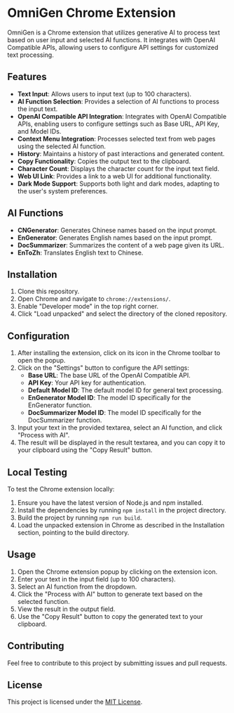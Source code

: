# OmniGen Chrome Extension

OmniGen is a Chrome extension that utilizes generative AI to process text based on user input and selected AI functions. It integrates with OpenAI Compatible APIs, allowing users to configure API settings for customized text processing.

## Features

- **Text Input**: Allows users to input text (up to 100 characters).
- **AI Function Selection**: Provides a selection of AI functions to process the input text.
- **OpenAI Compatible API Integration**: Integrates with OpenAI Compatible APIs, enabling users to configure settings such as Base URL, API Key, and Model IDs.
- **Context Menu Integration**: Processes selected text from web pages using the selected AI function.
- **History**: Maintains a history of past interactions and generated content.
- **Copy Functionality**: Copies the output text to the clipboard.
- **Character Count**: Displays the character count for the input text field.
- **Web UI Link**: Provides a link to a web UI for additional functionality.
- **Dark Mode Support**: Supports both light and dark modes, adapting to the user's system preferences.

## AI Functions

- **CNGenerator**: Generates Chinese names based on the input prompt.
- **EnGenerator**: Generates English names based on the input prompt.
- **DocSummarizer**: Summarizes the content of a web page given its URL.
- **EnToZh**: Translates English text to Chinese.

## Installation

1.  Clone this repository.
2.  Open Chrome and navigate to `chrome://extensions/`.
3.  Enable "Developer mode" in the top right corner.
4.  Click "Load unpacked" and select the directory of the cloned repository.

## Configuration

1.  After installing the extension, click on its icon in the Chrome toolbar to open the popup.
2.  Click on the "Settings" button to configure the API settings:
    -   **Base URL**: The base URL of the OpenAI Compatible API.
    -   **API Key**: Your API key for authentication.
    -   **Default Model ID**: The default model ID for general text processing.
    -   **EnGenerator Model ID**: The model ID specifically for the EnGenerator function.
    -   **DocSummarizer Model ID**: The model ID specifically for the DocSummarizer function.
3.  Input your text in the provided textarea, select an AI function, and click "Process with AI".
4.  The result will be displayed in the result textarea, and you can copy it to your clipboard using the "Copy Result" button.

## Local Testing

To test the Chrome extension locally:

1.  Ensure you have the latest version of Node.js and npm installed.
2.  Install the dependencies by running `npm install` in the project directory.
3.  Build the project by running `npm run build`.
4.  Load the unpacked extension in Chrome as described in the Installation section, pointing to the build directory.

## Usage

1.  Open the Chrome extension popup by clicking on the extension icon.
2.  Enter your text in the input field (up to 100 characters).
3.  Select an AI function from the dropdown.
4.  Click the "Process with AI" button to generate text based on the selected function.
5.  View the result in the output field.
6.  Use the "Copy Result" button to copy the generated text to your clipboard.

## Contributing

Feel free to contribute to this project by submitting issues and pull requests.

## License

This project is licensed under the [MIT License](LICENSE).
